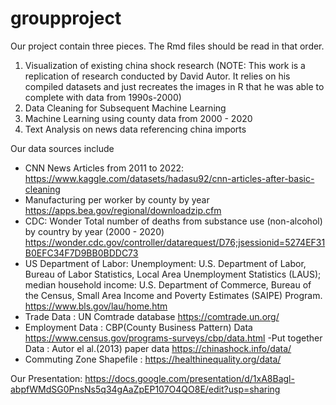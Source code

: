 # groupproject


Our project contain three pieces. The Rmd files should be read in that order.

1) Visualization of existing china shock research (NOTE: This work is a replication of research conducted by David Autor. It relies on his compiled datasets and just recreates the images in R that he was able to complete with data from 1990s-2000)
3) Data Cleaning for Subsequent Machine Learning
4) Machine Learning using county data from 2000 - 2020
5) Text Analysis on news data referencing china imports

Our data sources include 
  - CNN News Articles from 2011 to 2022: https://www.kaggle.com/datasets/hadasu92/cnn-articles-after-basic-cleaning
  - Manufacturing per worker by county by year https://apps.bea.gov/regional/downloadzip.cfm
  - CDC: Wonder Total number of deaths from substance use (non-alcohol) by country by year (2000 - 2020) https://wonder.cdc.gov/controller/datarequest/D76;jsessionid=5274EF31B0EFC34F7D9BB0BDDC73
  - US Department of Labor:  Unemployment: U.S. Department of Labor, Bureau of Labor Statistics, Local Area Unemployment Statistics (LAUS); median household income: U.S. Department of Commerce, Bureau of the Census, Small Area Income and Poverty Estimates (SAIPE) Program. https://www.bls.gov/lau/home.htm
 - Trade Data : UN Comtrade database https://comtrade.un.org/
 - Employment Data : CBP(County Business Pattern) Data  https://www.census.gov/programs-surveys/cbp/data.html
-Put together Data : Autor el al.(2013) paper data https://chinashock.info/data/
 - Commuting Zone Shapefile : https://healthinequality.org/data/


Our Presentation: https://docs.google.com/presentation/d/1xA8Bagl-abpfWMdSG0PnsNs5q34gAaZpEP107O4QO8E/edit?usp=sharing
